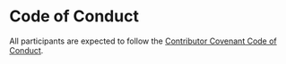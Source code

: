 # Code of Conduct

All participants are expected to follow the [Contributor Covenant Code of Conduct](https://www.contributor-covenant.org/version/2/0/code_of_conduct/).
